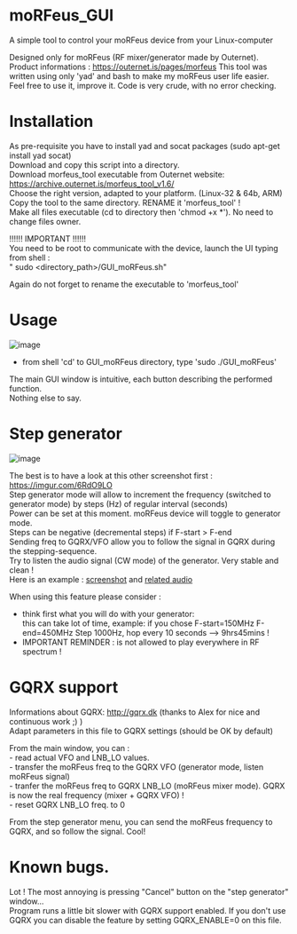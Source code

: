 # moRFeus_GUI

A simple tool to control your moRFeus device from your Linux-computer 

Designed only for moRFeus (RF mixer/generator made by Outernet).  
Product informations : https://outernet.is/pages/morfeus 
This tool was written using only 'yad' and bash to make my moRFeus user life easier.  
Feel free to use it, improve it. Code is very crude, with no error checking.  

Installation  
============

As pre-requisite you have to install yad and socat packages (sudo apt-get install yad socat)  
Download and copy this script into a directory.  
Download morfeus_tool executable from Outernet website: https://archive.outernet.is/morfeus_tool_v1.6/  
      Choose the right version, adapted to your platform.  (Linux-32 & 64b, ARM)    
      Copy the tool to the same directory. RENAME it 'morfeus_tool' !  
      Make all files executable (cd to directory then 'chmod +x *'). No need to change files owner. 
 

!!!!!! IMPORTANT !!!!!!  
You need to be root to communicate with the device, launch the UI typing from shell :   
  " sudo <directory_path>/GUI_moRFeus.sh"  

 Again do not forget to rename the executable to 'morfeus_tool'  

Usage  
=====

![image](https://user-images.githubusercontent.com/26578895/38947869-5274aa46-433e-11e8-8e76-18c5039fda80.png)

- from shell 'cd' to GUI_moRFeus directory, type 'sudo ./GUI_moRFeus'  

The main GUI window is intuitive, each button describing the performed function.  
Nothing else to say.  

Step generator
==============

![image](https://user-images.githubusercontent.com/26578895/38948007-aca71f4e-433e-11e8-9bfe-714a17975774.png)



The best is to have a look at this other screenshot first : https://imgur.com/6RdO9LO   
Step generator mode will allow to increment the frequency (switched to generator mode) by steps (Hz) of regular interval (seconds)  
Power can be set at this moment. moRFeus device will toggle to generator mode.  
Steps can be negative (decremental steps) if F-start > F-end  
Sending freq to GQRX/VFO allow you to follow the signal in GQRX during the stepping-sequence.  
Try to listen the audio signal (CW mode) of the generator. Very stable and clean !  
Here is an example : [screenshot](https://imgur.com/vmZoEP2) and [related audio](https://vocaroo.com/i/s0efbrP0W1cP)

When using this feature please consider : 
- think first what you will do with your generator:  
  this can take lot of time, example: if you chose F-start=150MHz F-end=450MHz Step 1000Hz, hop every 10 seconds --> 9hrs45mins !  
- IMPORTANT REMINDER : is not allowed to play everywhere in RF spectrum !  


GQRX support  
============
Informations about GQRX: http://gqrx.dk (thanks to Alex for nice and continuous work ;) )  
 Adapt parameters in this file to GQRX settings (should be OK by default)  
 
 From the main window, you can :  
	- read actual  VFO and LNB_LO values.  
	- transfer the moRFeus freq to the GQRX VFO (generator mode, listen moRFeus signal)  
	- tranfer the moRFeus freq to GQRX LNB_LO (moRFeus mixer mode). GQRX is now the real frequency (mixer + GQRX VFO) !  
	- reset GQRX LNB_LO freq. to 0 
	  
 
 From the step generator menu, you can send the moRFeus frequency to GQRX, and so follow the signal. Cool!  


Known bugs.  
===========
Lot ! 
The most annoying is pressing "Cancel" button on the "step generator" window...  
Program runs a little bit slower with GQRX support enabled. If you don't use GQRX you can disable the feature by setting
GQRX_ENABLE=0 on this file.  


